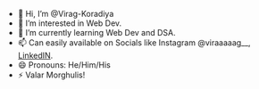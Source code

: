 - 👋 Hi, I’m @Virag-Koradiya
- 👀 I’m interested in Web Dev.
- 🌱 I’m currently learning Web Dev and DSA.
- 📫 Can easily available on Socials like Instagram @viraaaaag__, [LinkedIN](https://www.linkedin.com/in/virag-koradiya?utm_source=share&utm_campaign=share_via&utm_content=profile&utm_medium=android_app).
- 😄 Pronouns: He/Him/His
- ⚡ Valar Morghulis!

